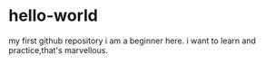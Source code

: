 # hello-world
my first github repository
i am a beginner here.
i want to learn and practice,that's marvellous.